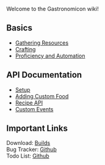Welcome to the Gastronomicon wiki!

## Basics

- [Gathering Resources](/gastronomicon/resource-gathering)
- [Crafting](/gastronomicon/crafting)
- [Proficiency and Automation](/gastronomicon/proficiency-and-automation)

## API Documentation

- [Setup](/gastronomicon/api-setup)
- [Adding Custom Food](/gastronomicon/custom-food)
- [Recipe API](/gastronomicon/recipes)
- [Custom Events](/gastronomicon/events)

## Important Links

Download: [Builds](https://blob.build/project/Gastronomicon/) \
Bug Tracker: [Github](https://github.com/SchnTgaiSpock/Gastronomicon/issues) \
Todo List: [Github](https://github.com/users/SchnTgaiSpock/projects/1)
